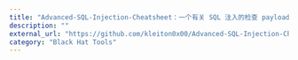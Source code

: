 ```yaml
---
title: "Advanced-SQL-Injection-Cheatsheet：一个有关 SQL 注入的检查 payload 清单"
description: ""
external_url: "https://github.com/kleiton0x00/Advanced-SQL-Injection-Cheatsheet"
category: "Black Hat Tools"
---
```

